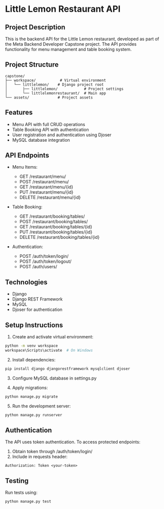 # Little Lemon Restaurant API

## Project Description

This is the backend API for the Little Lemon restaurant, developed as part of the Meta Backend Developer Capstone project. The API provides functionality for menu management and table booking system.

## Project Structure

```
capstone/
├── workspace/           # Virtual environment
│   └── littlelemon/    # Django project root
│       ├── littlelemon/            # Project settings
│       └── littlelemonrestaurant/  # Main app
└── assets/             # Project assets
```

## Features

- Menu API with full CRUD operations
- Table Booking API with authentication
- User registration and authentication using Djoser
- MySQL database integration

## API Endpoints

- Menu Items:

  - GET /restaurant/menu/
  - POST /restaurant/menu/
  - GET /restaurant/menu/{id}
  - PUT /restaurant/menu/{id}
  - DELETE /restaurant/menu/{id}

- Table Booking:

  - GET /restaurant/booking/tables/
  - POST /restaurant/booking/tables/
  - GET /restaurant/booking/tables/{id}
  - PUT /restaurant/booking/tables/{id}
  - DELETE /restaurant/booking/tables/{id}

- Authentication:
  - POST /auth/token/login/
  - POST /auth/token/logout/
  - POST /auth/users/

## Technologies

- Django
- Django REST Framework
- MySQL
- Djoser for authentication

## Setup Instructions

1. Create and activate virtual environment:

```bash
python -m venv workspace
workspace\Scripts\activate  # On Windows
```

2. Install dependencies:

```bash
pip install django djangorestframework mysqlclient djoser
```

3. Configure MySQL database in settings.py

4. Apply migrations:

```bash
python manage.py migrate
```

5. Run the development server:

```bash
python manage.py runserver
```

## Authentication

The API uses token authentication. To access protected endpoints:

1. Obtain token through /auth/token/login/
2. Include in requests header:

```
Authorization: Token <your-token>
```

## Testing

Run tests using:

```bash
python manage.py test
```
